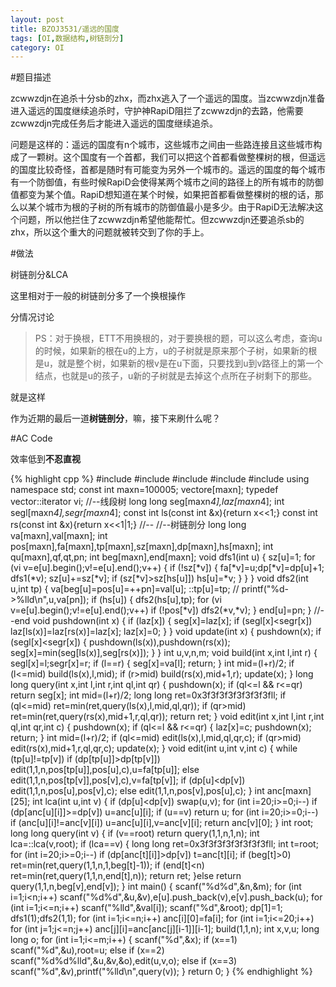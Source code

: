 ```yaml
---
layout: post
title: BZOJ3531/遥远的国度
tags: [OI,数据结构,树链剖分]
category: OI
---
```


#题目描述

zcwwzdjn在追杀十分sb的zhx，而zhx逃入了一个遥远的国度。当zcwwzdjn准备进入遥远的国度继续追杀时，守护神RapiD阻拦了zcwwzdjn的去路，他需要zcwwzdjn完成任务后才能进入遥远的国度继续追杀。

问题是这样的：遥远的国度有n个城市，这些城市之间由一些路连接且这些城市构成了一颗树。这个国度有一个首都，我们可以把这个首都看做整棵树的根，但遥远的国度比较奇怪，首都是随时有可能变为另外一个城市的。遥远的国度的每个城市有一个防御值，有些时候RapiD会使得某两个城市之间的路径上的所有城市的防御值都变为某个值。RapiD想知道在某个时候，如果把首都看做整棵树的根的话，那么以某个城市为根的子树的所有城市的防御值最小是多少。由于RapiD无法解决这个问题，所以他拦住了zcwwzdjn希望他能帮忙。但zcwwzdjn还要追杀sb的zhx，所以这个重大的问题就被转交到了你的手上。

#做法

树链剖分&LCA

这里相对于一般的树链剖分多了一个换根操作

分情况讨论

>PS：对于换根，ETT不用换根的，对于要换根的题，可以这么考虑，查询u的时候，如果新的根在u的上方，u的子树就是原来那个子树，如果新的根是u，就是整个树，如果新的根v是在u下面，只要找到u到v路径上的第一个结点，也就是u的孩子，u新的子树就是去掉这个点所在子树剩下的那些。

就是这样

作为近期的最后一道**树链剖分**，嘛，接下来刷什么呢？

#AC Code

效率低到**不忍直视**

{% highlight cpp %}
#include <iostream>
#include <cstdio>
#include <algorithm>
#include <cstring>
#include <vector>
using namespace std;
const int maxn=100005;
vector<int>e[maxn];
typedef vector<int>::iterator vi;
//--线段树
long long seg[maxn*4],laz[maxn*4];
int segl[maxn*4],segr[maxn*4];
const int ls(const int &x){return x<<1;}
const int rs(const int &x){return x<<1|1;}
//--
//--树链剖分
long long va[maxn],val[maxn];
int pos[maxn],fa[maxn],tp[maxn],sz[maxn],dp[maxn],hs[maxn];
int qu[maxn],qf,qt,pn;
int beg[maxn],end[maxn];
void dfs1(int u)
{
    sz[u]=1;
    for (vi v=e[u].begin();v!=e[u].end();v++)
    {
        if (!sz[*v])
        {
            fa[*v]=u;dp[*v]=dp[u]+1;
            dfs1(*v);
            sz[u]+=sz[*v];
            if (sz[*v]>sz[hs[u]])
                hs[u]=*v;
        }
    }
}
void dfs2(int u,int tp)
{
    va[beg[u]=pos[u]=++pn]=val[u];
    ::tp[u]=tp;
//  printf("%d->%lld\n",u,va[pn]);
    if (hs[u])
    {
        dfs2(hs[u],tp);
        for (vi v=e[u].begin();v!=e[u].end();v++)
            if (!pos[*v])
                dfs2(*v,*v);
    }
    end[u]=pn;
}
//--end
void pushdown(int x)
{
    if (laz[x])
    {
        seg[x]=laz[x];
        if (segl[x]<segr[x])
            laz[ls(x)]=laz[rs(x)]=laz[x];
        laz[x]=0;
    }
}
void update(int x)
{
    pushdown(x);
    if (segl[x]<segr[x])
    {
        pushdown(ls(x)),pushdown(rs(x));
        seg[x]=min(seg[ls(x)],seg[rs(x)]);
    }
}
int u,v,n,m;
void build(int x,int l,int r)
{
    segl[x]=l;segr[x]=r;
    if (l==r)
    {
        seg[x]=va[l];
        return;
    }
    int mid=(l+r)/2;
    if (l<=mid)
        build(ls(x),l,mid);
    if (r>mid)
        build(rs(x),mid+1,r);
    update(x);
}
long long query(int x,int l,int r,int ql,int qr)
{
    pushdown(x);
    if (ql<=l && r<=qr)
        return seg[x];
    int mid=(l+r)/2;
    long long ret=0x3f3f3f3f3f3f3f3fll;
    if (ql<=mid)
        ret=min(ret,query(ls(x),l,mid,ql,qr));
    if (qr>mid)
        ret=min(ret,query(rs(x),mid+1,r,ql,qr));
    return ret;
}
void edit(int x,int l,int r,int ql,int qr,int c)
{
    pushdown(x);
    if (ql<=l && r<=qr)
    {
        laz[x]=c;
        pushdown(x);
        return;
    }
    int mid=(l+r)/2;
    if (ql<=mid)
        edit(ls(x),l,mid,ql,qr,c);
    if (qr>mid)
        edit(rs(x),mid+1,r,ql,qr,c);
    update(x);
}
void edit(int u,int v,int c)
{
    while (tp[u]!=tp[v])
        if (dp[tp[u]]>dp[tp[v]])
            edit(1,1,n,pos[tp[u]],pos[u],c),u=fa[tp[u]];
        else
            edit(1,1,n,pos[tp[v]],pos[v],c),v=fa[tp[v]];
    if (dp[u]<dp[v])
        edit(1,1,n,pos[u],pos[v],c);
    else
        edit(1,1,n,pos[v],pos[u],c);
}
int anc[maxn][25];
int lca(int u,int v)
{
    if (dp[u]<dp[v])
        swap(u,v);
    for (int i=20;i>=0;i--)
        if (dp[anc[u][i]]>=dp[v])
            u=anc[u][i];
    if (u==v)
        return u;
    for (int i=20;i>=0;i--)
        if (anc[u][i]!=anc[v][i])
            u=anc[u][i],v=anc[v][i];
    return anc[v][0];
}
int root;
long long query(int v)
{
    if (v==root)
        return query(1,1,n,1,n);
    int lca=::lca(v,root);
    if (lca==v)
    {
        long long ret=0x3f3f3f3f3f3f3f3fll;
        int t=root;
        for (int i=20;i>=0;i--)
            if (dp[anc[t][i]]>dp[v])
                t=anc[t][i];
        if (beg[t]>0)
            ret=min(ret,query(1,1,n,1,beg[t]-1));
        if (end[t]<n)
            ret=min(ret,query(1,1,n,end[t],n));
        return ret;
    }else
        return query(1,1,n,beg[v],end[v]);
}
int main()
{
    scanf("%d%d",&n,&m);
    for (int i=1;i<n;i++)
        scanf("%d%d",&u,&v),e[u].push_back(v),e[v].push_back(u);
    for (int i=1;i<=n;i++)
        scanf("%lld",&val[i]);
    scanf("%d",&root);
    dp[1]=1;
    dfs1(1);dfs2(1,1);
    for (int i=1;i<=n;i++)
        anc[i][0]=fa[i];
    for (int i=1;i<=20;i++)
        for (int j=1;j<=n;j++)
            anc[j][i]=anc[anc[j][i-1]][i-1];
    build(1,1,n);
    int x,v,u;
    long long o;
    for (int i=1;i<=m;i++)
    {
        scanf("%d",&x);
        if (x==1)
            scanf("%d",&u),root=u;
        else if (x==2)
            scanf("%d%d%lld",&u,&v,&o),edit(u,v,o);
        else if (x==3)
            scanf("%d",&v),printf("%lld\n",query(v));
    }
    return 0;
}
{% endhighlight %}

